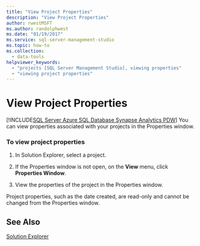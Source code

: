 ```yaml
---
title: "View Project Properties"
description: "View Project Properties"
author: rwestMSFT
ms.author: randolphwest
ms.date: "01/19/2017"
ms.service: sql-server-management-studio
ms.topic: how-to
ms.collection:
  - data-tools
helpviewer_keywords:
  - "projects [SQL Server Management Studio], viewing properties"
  - "viewing project properties"
---
```

# View Project Properties
[!INCLUDE[SQL Server Azure SQL Database Synapse Analytics PDW](../includes/applies-to-version/sql-asdb-asdbmi-asa-pdw.md)]
You can view properties associated with your projects in the Properties window.  
  
### To view project properties  
  
1.  In Solution Explorer, select a project.  
  
2.  If the Properties window is not open, on the **View** menu, click **Properties Window**.  
  
3.  View the properties of the project in the Properties window.  
  
Project properties, such as the date created, are read-only and cannot be changed from the Properties window.  
  
## See Also  
[Solution Explorer](solution-explorer.md)  
  
